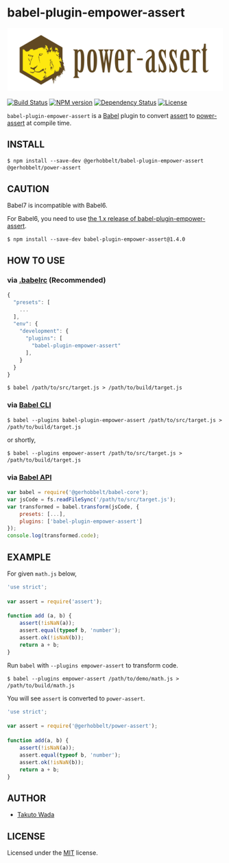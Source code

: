 babel-plugin-empower-assert
================================

[![power-assert][power-assert-banner]][power-assert-url]

[![Build Status][travis-image]][travis-url]
[![NPM version][npm-image]][npm-url]
[![Dependency Status][depstat-image]][depstat-url]
[![License][license-image]][license-url]


`babel-plugin-empower-assert` is a [Babel](https://babeljs.io/) plugin to convert [assert](https://nodejs.org/api/assert.html) to [power-assert](https://github.com/power-assert-js/power-assert) at compile time.


INSTALL
---------------------------------------

```
$ npm install --save-dev @gerhobbelt/babel-plugin-empower-assert @gerhobbelt/power-assert
```


CAUTION
---------------------------------------

Babel7 is incompatible with Babel6.

For Babel6, you need to use [the 1.x release of babel-plugin-empower-assert](https://github.com/power-assert-js/babel-plugin-empower-assert/tree/v1.4.0).

```
$ npm install --save-dev babel-plugin-empower-assert@1.4.0
```


HOW TO USE
---------------------------------------


### via [.babelrc](https://babeljs.io/docs/usage/babelrc/) (Recommended)

```javascript
{
  "presets": [
    ...
  ],
  "env": {
    "development": {
      "plugins": [
        "babel-plugin-empower-assert"
      ],
    }
  }
}
```

```
$ babel /path/to/src/target.js > /path/to/build/target.js
```


### via [Babel CLI](http://babeljs.io/docs/usage/cli/)

```
$ babel --plugins babel-plugin-empower-assert /path/to/src/target.js > /path/to/build/target.js
```

or shortly,

```
$ babel --plugins empower-assert /path/to/src/target.js > /path/to/build/target.js
```


### via [Babel API](http://babeljs.io/docs/usage/api/)

```javascript
var babel = require('@gerhobbelt/babel-core');
var jsCode = fs.readFileSync('/path/to/src/target.js');
var transformed = babel.transform(jsCode, {
    presets: [...],
    plugins: ['babel-plugin-empower-assert']
});
console.log(transformed.code);
```


EXAMPLE
---------------------------------------

For given `math.js` below,

```javascript
'use strict';

var assert = require('assert');

function add (a, b) {
    assert(!isNaN(a));
    assert.equal(typeof b, 'number');
    assert.ok(!isNaN(b));
    return a + b;
}
```

Run `babel` with `--plugins empower-assert` to transform code.

```
$ babel --plugins empower-assert /path/to/demo/math.js > /path/to/build/math.js
```

You will see `assert` is converted to `power-assert`.

```javascript
'use strict';

var assert = require('@gerhobbelt/power-assert');

function add(a, b) {
    assert(!isNaN(a));
    assert.equal(typeof b, 'number');
    assert.ok(!isNaN(b));
    return a + b;
}
```


AUTHOR
---------------------------------------
* [Takuto Wada](https://github.com/twada)


LICENSE
---------------------------------------
Licensed under the [MIT](https://github.com/GerHobbelt/babel-plugin-empower-assert/blob/master/LICENSE) license.


[power-assert-url]: https://github.com/GerHobbelt/power-assert
[power-assert-banner]: https://raw.githubusercontent.com/power-assert-js/power-assert-js-logo/master/banner/banner-official-fullcolor.png

[travis-url]: https://travis-ci.org/GerHobbelt/babel-plugin-empower-assert
[travis-image]: https://secure.travis-ci.org/GerHobbelt/babel-plugin-empower-assert.svg?branch=master

[npm-url]: https://npmjs.org/package/@gerhobbelt/babel-plugin-empower-assert
[npm-image]: https://badge.fury.io/js/%40gerhobbelt%2Fbabel-plugin-empower-assert.svg

[depstat-url]: https://gemnasium.com/GerHobbelt/babel-plugin-empower-assert
[depstat-image]: https://gemnasium.com/GerHobbelt/babel-plugin-empower-assert.svg

[license-url]: https://github.com/GerHobbelt/babel-plugin-empower-assert/blob/master/LICENSE
[license-image]: https://img.shields.io/badge/license-MIT-brightgreen.svg
